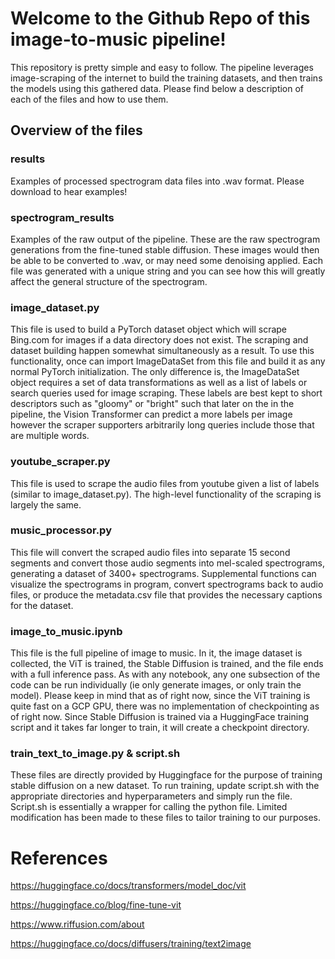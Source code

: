 # Welcome to the Github Repo of this image-to-music pipeline! 

This repository is pretty simple and easy to follow. The pipeline leverages image-scraping of the internet to build the training datasets, and then trains the models using this gathered data. Please find below a description of each of the files and how to use them.

## Overview of the files

### results
Examples of processed spectrogram data files into .wav format. Please download to hear examples!

### spectrogram_results
Examples of the raw output of the pipeline. These are the raw spectrogram generations from the fine-tuned stable diffusion. These images would then be able to be converted to .wav, or may need some denoising applied. Each file was generated with a unique string and you can see how this will greatly affect the general structure of the spectrogram.

### image_dataset.py
This file is used to build a PyTorch dataset object which will scrape Bing.com for images if a data directory does not exist. The scraping and dataset building happen somewhat simultaneously as a result. To use this functionality, once can import ImageDataSet from this file and build it as any normal PyTorch initialization. The only difference is, the ImageDataSet object requires a set of data transformations as well as a list of labels or search queries used for image scraping. These labels are best kept to short descriptors such as "gloomy" or "bright" such that later on the in the pipeline, the Vision Transformer can predict a more labels per image however the scraper supporters arbitrarily long queries include those that are multiple words.

### youtube_scraper.py
This file is used to scrape the audio files from youtube given a list of labels (similar to image_dataset.py). The high-level functionality of the scraping is largely the same.

### music_processor.py
This file will convert the scraped audio files into separate 15 second segments and convert those audio segments into mel-scaled spectrograms, generating a dataset of 3400+ spectrograms. Supplemental functions can visualize the spectrograms in program, convert spectrograms back to audio files, or produce the metadata.csv file that provides the necessary captions for the dataset.

### image_to_music.ipynb
This file is the full pipeline of image to music. In it, the image dataset is collected, the ViT is trained, the Stable Diffusion is trained, and the file ends with a full inference pass. As with any notebook, any one subsection of the code can be run individually (ie only generate images, or only train the model). Please keep in mind that as of right now, since the ViT training is quite fast on a GCP GPU, there was no implementation of checkpointing as of right now. Since Stable Diffusion is trained via a HuggingFace training script and it takes far longer to train, it will create a checkpoint directory.

### train_text_to_image.py & script.sh
These files are directly provided by Huggingface for the purpose of training stable diffusion on a new dataset. To run training, update script.sh with the appropriate directories and hyperparameters and simply run the file. Script.sh is essentially a wrapper for calling the python file. Limited modification has been made to these files to tailor training to our purposes.


# References
https://huggingface.co/docs/transformers/model_doc/vit

https://huggingface.co/blog/fine-tune-vit

https://www.riffusion.com/about

https://huggingface.co/docs/diffusers/training/text2image
